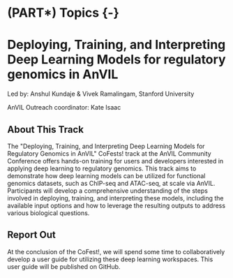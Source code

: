 # (PART\*) Topics {-}

# Deploying, Training, and Interpreting Deep Learning Models for regulatory genomics in AnVIL

Led by: Anshul Kundaje & Vivek Ramalingam, Stanford University

AnVIL Outreach coordinator: Kate Isaac

## About This Track

The "Deploying, Training, and Interpreting Deep Learning Models for Regulatory Genomics in AnVIL" CoFests! track at the AnVIL Community Conference offers hands-on training for users and developers interested in applying deep learning to regulatory genomics. This track aims to demonstrate how deep learning models can be utilized for functional genomics datasets, such as ChIP-seq and ATAC-seq, at scale via AnVIL. Participants will develop a comprehensive understanding of the steps involved in deploying, training, and interpreting these models, including the available input options and how to leverage the resulting outputs to address various biological questions.

## Report Out

At the conclusion of the CoFest!, we will spend some time to collaboratively develop a user guide for utilizing these deep learning workspaces. This user guide will be published on GitHub.
